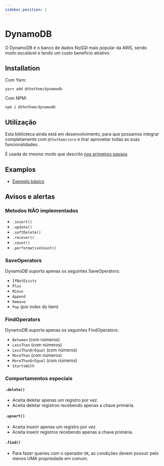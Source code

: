 ```yaml
---
sidebar_position: 1
---
```


# DynamoDB

O DynamoDB é o banco de dados NoSQl mais popular da AWS, sendo muito escalável e tendo um custo benefício atrativo.

## Installation

Com Yarn:

```
yarn add @thothom/dynamodb
```

Com NPM:

```
npm i @thothom/dynamodb
```

## Utilização

Esta biblioteca ainda está em desenvolvimento, para que possamos integrar completamente com `@thothom/core` e tirar aproveitar todas as suas funcionalidades.

É usada do mesmo modo que descrito [nos primeiros passos](../overview/first-steps).

## Examplos

- [Exemplo básico](https://github.com/thothom/example-dynamodb)

## Avisos e alertas

### Metodos NÃO implementados

- `.insert()`
- `.update()`
- `.softDelete()`
- `.recover()`
- `.count()`
- `.performativeCount()`

### SaveOperators

DynamoDB suporta apenas os seguintes SaveOperators:

- `IfNotExists`
- `Plus`
- `Minus`
- `Append`
- `Remove`
- `Pop` (por index do item)

### FindOperators

DynamoDB suporta apenas os seguintes FindOperators:

- `Between` (com números)
- `LessThan` (com números)
- `LessThanOrEqual` (com números)
- `MoreThan` (com números)
- `MoreThanOrEqual` (com números)
- `StartsWith`

### Comportamentos especiais

#### `.delete()`

- Aceita deletar apenas um registro por vez.
- Aceita deletar registros recebendo apenas a chave primária.

#### `.upsert()`

- Aceita inserir apenas um registro por vez
- Aceita inserir registros recebendo apenas a chave primária.

#### `.find()`

- Para fazer queries com o operador `OR`, as condições devem possuir pelo menos UMA propriedade em comum.
